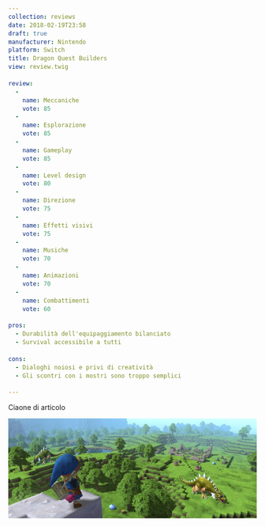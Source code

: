 ```yaml
---
collection: reviews
date: 2018-02-19T23:58
draft: true
manufacturer: Nintendo
platform: Switch
title: Dragon Quest Builders
view: review.twig

review:
  -
    name: Meccaniche
    vote: 85
  -
    name: Esplorazione
    vote: 85
  -
    name: Gameplay
    vote: 85
  -
    name: Level design
    vote: 80
  -
    name: Direzione
    vote: 75
  -
    name: Effetti visivi
    vote: 75
  -
    name: Musiche
    vote: 70
  -
    name: Animazioni
    vote: 70
  -
    name: Combattimenti
    vote: 60

pros:
  - Durabilità dell'equipaggiamento bilanciato
  - Survival accessibile a tutti

cons:
  - Dialoghi noiosi e privi di creatività
  - Gli scontri con i mostri sono troppo semplici

---
```


Ciaone di articolo

[
  ![Una prateria con qualche drago](una-prateria-con-qualche-drago.jpg)
](una-prateria-con-qualche-drago.jpg)
